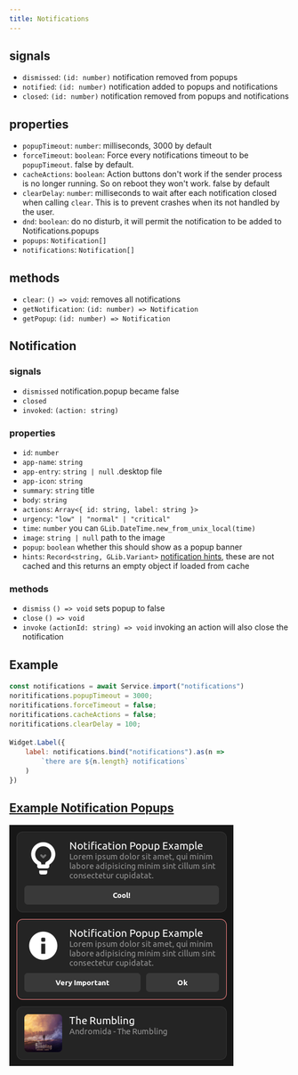 ```yaml
---
title: Notifications
---
```


## signals

* `dismissed`: `(id: number)` notification removed from popups
* `notified`: `(id: number)` notification added to popups and notifications
* `closed`: `(id: number)` notification removed from popups and notifications

## properties

* `popupTimeout`: `number`: milliseconds, 3000 by default
* `forceTimeout`: `boolean`: Force every notifications timeout to be `popupTimeout`. false by default.
* `cacheActions`: `boolean`: Action buttons don't work if the sender process is no longer running. So on reboot they won't work. false by default
* `clearDelay`: `number`: milliseconds to wait after each notification closed when calling `clear`. This is to prevent crashes when its not handled by the user.
* `dnd`: `boolean`: do no disturb, it will permit the notification to be added to Notifications.popups
* `popups`: `Notification[]`
* `notifications`: `Notification[]`

## methods

* `clear`: `() => void`: removes all notifications
* `getNotification`: `(id: number) => Notification`
* `getPopup`: `(id: number) => Notification`

## Notification

### signals

* `dismissed` notification.popup became false
* `closed`
* `invoked`: `(action: string)`

### properties

* `id`: `number`
* `app-name`: `string`
* `app-entry`: `string | null` .desktop file
* `app-icon`: `string`
* `summary`: `string` title
* `body`: `string`
* `actions`: `Array<{ id: string, label: string }>`
* `urgency`: `"low" | "normal" | "critical"`
* `time`: `number` you can `GLib.DateTime.new_from_unix_local(time)`
* `image`: `string | null` path to the image
* `popup`: `boolean` whether this should show as a popup banner
* `hints`: `Record<string, GLib.Variant>` [notification hints](https://specifications.freedesktop.org/notification-spec/notification-spec-latest.html#hints), these are not cached and this returns an empty object if loaded from cache

### methods

* `dismiss` `() => void` sets popup to false
* `close` `() => void`
* `invoke` `(actionId: string) => void` invoking an action will also close the notification

## Example

```js
const notifications = await Service.import("notifications")
noritifications.popupTimeout = 3000;
noritifications.forceTimeout = false;
noritifications.cacheActions = false;
noritifications.clearDelay = 100;

Widget.Label({
    label: notifications.bind("notifications").as(n =>
        `there are ${n.length} notifications`
    )
})
```

## [Example Notification Popups](https://github.com/Aylur/ags/tree/main/example/notification-popups)

![notifs](../../../assets/notifs.png)
